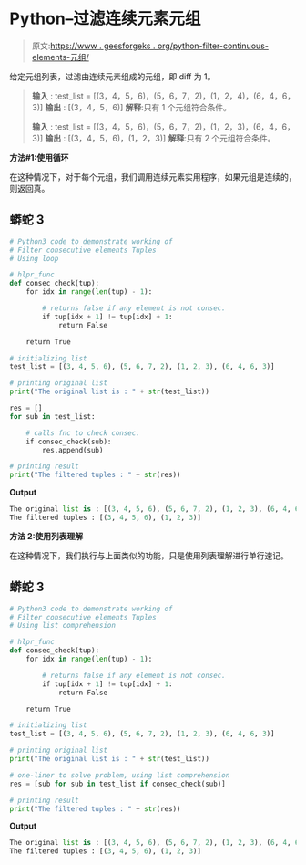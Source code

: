 # Python–过滤连续元素元组

> 原文:[https://www . geesforgeks . org/python-filter-continuous-elements-元组/](https://www.geeksforgeeks.org/python-filter-consecutive-elements-tuples/)

给定元组列表，过滤由连续元素组成的元组，即 diff 为 1。

> **输入** : test_list = [(3，4，5，6)，(5，6，7，2)，(1，2，4)，(6，4，6，3)]
> **输出** : [(3，4，5，6)]
> **解释**:只有 1 个元组符合条件。
> 
> **输入** : test_list = [(3，4，5，6)，(5，6，7，2)，(1，2，3)，(6，4，6，3)]
> **输出** : [(3，4，5，6)，(1，2，3)]
> **解释**:只有 2 个元组符合条件。

**方法#1:使用循环**

在这种情况下，对于每个元组，我们调用连续元素实用程序，如果元组是连续的，则返回真。

## 蟒蛇 3

```py
# Python3 code to demonstrate working of 
# Filter consecutive elements Tuples
# Using loop

# hlpr_func 
def consec_check(tup):
    for idx in range(len(tup) - 1):

        # returns false if any element is not consec.
        if tup[idx + 1] != tup[idx] + 1:
            return False 

    return True 

# initializing list
test_list = [(3, 4, 5, 6), (5, 6, 7, 2), (1, 2, 3), (6, 4, 6, 3)]

# printing original list
print("The original list is : " + str(test_list))

res = []
for sub in test_list:

    # calls fnc to check consec.
    if consec_check(sub):
        res.append(sub)

# printing result 
print("The filtered tuples : " + str(res))
```

**Output**

```py
The original list is : [(3, 4, 5, 6), (5, 6, 7, 2), (1, 2, 3), (6, 4, 6, 3)]
The filtered tuples : [(3, 4, 5, 6), (1, 2, 3)]

```

**方法 2:使用列表理解**

在这种情况下，我们执行与上面类似的功能，只是使用列表理解进行单行速记。

## 蟒蛇 3

```py
# Python3 code to demonstrate working of 
# Filter consecutive elements Tuples
# Using list comprehension

# hlpr_func 
def consec_check(tup):
    for idx in range(len(tup) - 1):

        # returns false if any element is not consec.
        if tup[idx + 1] != tup[idx] + 1:
            return False 

    return True 

# initializing list
test_list = [(3, 4, 5, 6), (5, 6, 7, 2), (1, 2, 3), (6, 4, 6, 3)]

# printing original list
print("The original list is : " + str(test_list))

# one-liner to solve problem, using list comprehension
res = [sub for sub in test_list if consec_check(sub)]

# printing result 
print("The filtered tuples : " + str(res))
```

**Output**

```py
The original list is : [(3, 4, 5, 6), (5, 6, 7, 2), (1, 2, 3), (6, 4, 6, 3)]
The filtered tuples : [(3, 4, 5, 6), (1, 2, 3)]

```